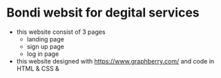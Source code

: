 # Bondi websit for degital services
- this website consist of 3 pages 
  -  landing page
  -  sign up page
  -  log in page
- this website designed with https://www.graphberry.com/ and code in HTML & CSS &
